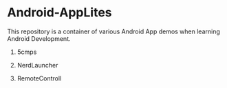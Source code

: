 Android-AppLites
================

This repository is a container of various Android App demos when learning Android Development.

1. 5cmps

2. NerdLauncher

3. RemoteControll
